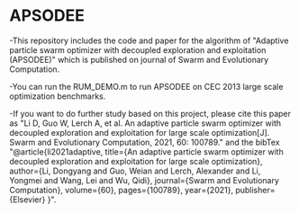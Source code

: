 # APSODEE
-This repository includes the code and paper for the algorithm of "Adaptive particle swarm optimizer with decoupled exploration and exploitation (APSODEE)" which is published on journal of Swarm and Evolutionary Computation. 

-You can run the RUM_DEMO.m to run APSODEE on CEC 2013 large scale optimization benchmarks.

-If you want to do further study based on this project, please cite this paper as "Li D, Guo W, Lerch A, et al. An adaptive particle swarm optimizer with decoupled exploration and exploitation for large scale optimization[J]. Swarm and Evolutionary Computation, 2021, 60: 100789." and the bibTex "@article{li2021adaptive,
  title={An adaptive particle swarm optimizer with decoupled exploration and exploitation for large scale optimization},
  author={Li, Dongyang and Guo, Weian and Lerch, Alexander and Li, Yongmei and Wang, Lei and Wu, Qidi},
  journal={Swarm and Evolutionary Computation},
  volume={60},
  pages={100789},
  year={2021},
  publisher={Elsevier}
}". 

